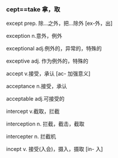 ### cept==take 拿，取

except prep. 除...之外，把...除外 [ex-外，出]

exception n.意外，例外

exceptional adj.例外的，异常的，特殊的

exceptive adj. 作为例外的，特殊的

accept v.接受，承认 [ac- 加强意义]

acceptance n.接受，承认

acceptable adj.可接受的

intercept v.截取，拦截

interception n. 拦截，截击，截取

intercepter n. 拦截机

incept v. 接受(入会)，摄入，摄取 [in- 入]